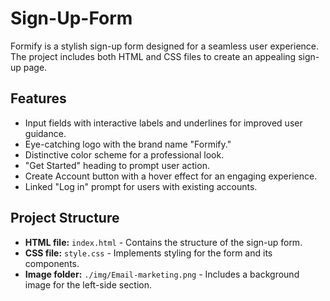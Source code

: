 # Sign-Up-Form

Formify is a stylish sign-up form designed for a seamless user experience. The project includes both HTML and CSS files to create an appealing sign-up page.

## Features

- Input fields with interactive labels and underlines for improved user guidance.
- Eye-catching logo with the brand name "Formify."
- Distinctive color scheme for a professional look.
- "Get Started" heading to prompt user action.
- Create Account button with a hover effect for an engaging experience.
- Linked "Log in" prompt for users with existing accounts.

## Project Structure

- **HTML file:** `index.html` - Contains the structure of the sign-up form.
- **CSS file:** `style.css` - Implements styling for the form and its components.
- **Image folder:** `./img/Email-marketing.png` - Includes a background image for the left-side section.
